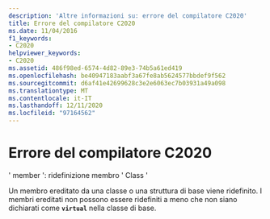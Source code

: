 ```yaml
---
description: 'Altre informazioni su: errore del compilatore C2020'
title: Errore del compilatore C2020
ms.date: 11/04/2016
f1_keywords:
- C2020
helpviewer_keywords:
- C2020
ms.assetid: 486f98ed-6574-4d82-89e3-74b5a61ed419
ms.openlocfilehash: be40947183aabf3a67fe8ab5624577bbdef9f562
ms.sourcegitcommit: d6af41e42699628c3e2e6063ec7b03931a49a098
ms.translationtype: MT
ms.contentlocale: it-IT
ms.lasthandoff: 12/11/2020
ms.locfileid: "97164562"
---
```

# <a name="compiler-error-c2020"></a>Errore del compilatore C2020

' member ': ridefinizione membro ' Class '

Un membro ereditato da una classe o una struttura di base viene ridefinito. I membri ereditati non possono essere ridefiniti a meno che non siano dichiarati come **`virtual`** nella classe di base.
